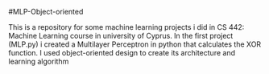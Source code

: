 #MLP-Object-oriented

This is a repository for some machine learning projects i did in CS 442: Machine Learning course in university of Cyprus. 
In the first project (MLP.py) i created a Multilayer Perceptron in python that calculates the XOR function. I used object-oriented design to create its architecture and
learning algorithm
